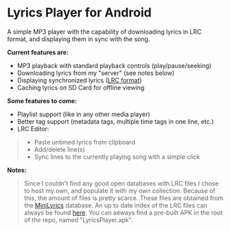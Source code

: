 Lyrics Player for Android
=========================

A simple MP3 player with the capability of downloading lyrics in LRC format, and displaying them in sync with the song.

**Current features are:**
- MP3 playback with standard playback controls (play/pause/seeking)
- Downloading lyrics from my "server" (see notes below)
- Displaying synchronized lyrics ([LRC format][1])
- Caching lyrics on SD Card for offline viewing

**Some features to come:**
- Playlist support (like in any other media player)
- Better tag support (metadata tags, multiple time tags in one line, etc.)
- LRC Editor: 

> - Paste untimed lyrics from clipboard
> - Add/delete line(s)
> - Sync lines to the currently playing song with a simple click

**Notes:**
> Since I couldn't find any good open databases with LRC files I chose to host my own, and populate it with my own collection. Because of this, the amount of files is pretty scarce.
> These files are obtained from the [MiniLyrics][2] database.
> An up to date index of the LRC files can always be found [here][3].
> You can aéways find a pre-built APK in the root of the repo, named "LyricsPlayer.apk".

  [1]: http://en.wikipedia.org/wiki/LRC_(file_format)
  [2]: http://www.crintsoft.com/
  [3]: http://users.atw.hu/mrolcsi/lrc
